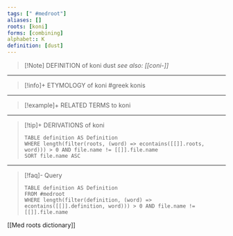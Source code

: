 ```yaml
---
tags: [" #medroot"]
aliases: []
roots: [koni]
forms: [combining]
alphabet:: K
definition: [dust]
---
```

>[!Note] DEFINITION of koni
>dust
>*see also: [[coni-]]*
_____
>[!info]+ ETYMOLOGY of koni
>#greek konis
_____
>[!example]+ RELATED TERMS to koni
>
_____
>[!tip]+ DERIVATIONS of koni
>```dataview
>TABLE definition AS Definition 
>WHERE length(filter(roots, (word) => econtains([[]].roots, word))) > 0 AND file.name != [[]].file.name
>SORT file.name ASC
>```
___
>[!faq]- Query
>```dataview
>TABLE definition AS Definition
>FROM #medroot
>WHERE length(filter(definition, (word) => econtains([[]].definition, word))) > 0 AND file.name != [[]].file.name
>```

[[Med roots dictionary]]